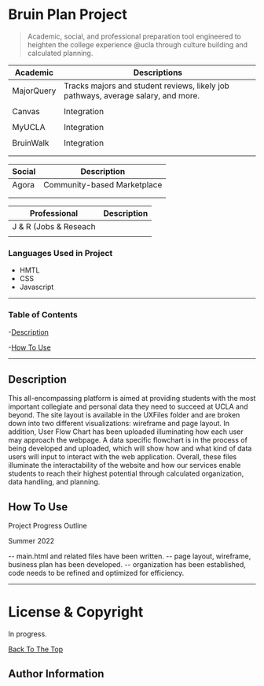 # Bruin Plan Project

> Academic, social, and professional preparation tool engineered to heighten the college experience @ucla through culture building and calculated planning.

| Academic  |  Descriptions  |  
|  ------   |    -------     |    
|MajorQuery |  Tracks majors and student reviews, likely job pathways, average salary, and more. |         
|           |                |               
|Canvas     |  Integration   |               
|           |                |              
| MyUCLA    | Integration    |
|           |                |    
|BruinWalk  | Integration    |
|           |                |
|           |                |



|  Social   |  Description   |
|  -----    |    ------      |
|  Agora    | Community-based Marketplace              |
|           |                |
|           |                |



Professional |  Description  |
|  -----     |   -------     |
| J & R (Jobs & Reseach    |               |
|            |               |







### Languages Used in Project
- HMTL
- CSS
- Javascript
---





### Table of Contents

-[Description](#description)

-[How To Use](#how-to-use)




---

## Description

This all-encompassing platform is aimed at providing students with the most important collegiate and personal data they need to succeed at UCLA and beyond. The site layout is available in the UXFiles folder and are broken down into two different visualizations: wireframe and page layout. In addition, User Flow Chart has been uploaded illuminating how each user may approach the webpage. A data specific flowchart is in the process of being developed and uploaded, which will show how and what kind of data users will input to interact with the web application. Overall, these files illuminate the interactability of the website and how our services enable students to reach their highest potential through calculated organization, data handling, and planning. 


## How To Use



Project Progress Outline 

Summer 2022

-- main.html and related files have been written.
-- page layout, wireframe, business plan has been developed.
-- organization has been established, code needs to be refined and optimized for efficiency. 


---

# License & Copyright
In progress. 

[Back To The Top](#bruin-plan-project)


## Author Information


